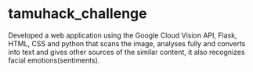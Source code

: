 # tamuhack_challenge
Developed a web application using the Google Cloud Vision API, Flask, HTML, CSS and python that scans the image, analyses fully and converts into text and gives other sources of the similar content, it also recognizes facial emotions(sentiments).
